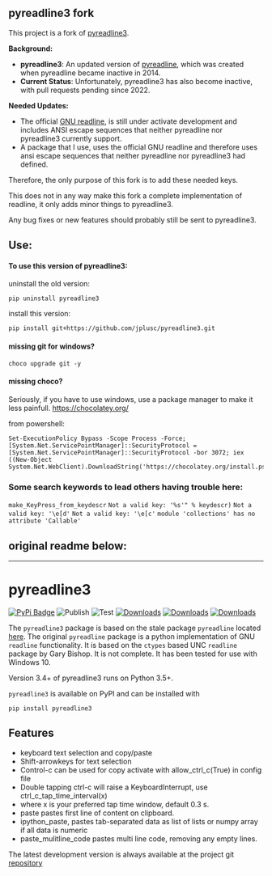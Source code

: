## pyreadline3 fork

This project is a fork of [pyreadline3](https://github.com/pyreadline3/pyreadline3).

**Background:**
- **pyreadline3**: An updated version of [pyreadline](https://github.com/pyreadline/pyreadline), which was created when pyreadline became inactive in 2014.
- **Current Status**: Unfortunately, pyreadline3 has also become inactive, with pull requests pending since 2022.

**Needed Updates:**
- The official [GNU readline](https://tiswww.case.edu/php/chet/readline/rltop.html), is still under activate development and includes ANSI escape sequences that neither pyreadline nor pyreadline3 currently support.
- A package that I use, uses the official GNU readline and therefore uses ansi escape sequences that neither pyreadline nor pyreadline3 had defined.

Therefore, the only purpose of this fork is to add these needed keys.

This does not in any way make this fork a complete implementation of readline, it only adds minor things to pyreadline3.

Any bug fixes or new features should probably still be sent to pyreadline3.


## Use:


#### To use this version of pyreadline3:

uninstall the old version:
```shell
pip uninstall pyreadline3
```

install this version:
```shell
pip install git+https://github.com/jplusc/pyreadline3.git
```


#### missing git for windows?
```shell
choco upgrade git -y
```

#### missing choco?
Seriously, if you have to use windows, use a package manager to make it less painfull. https://chocolatey.org/

from powershell:
```shell
Set-ExecutionPolicy Bypass -Scope Process -Force; [System.Net.ServicePointManager]::SecurityProtocol = [System.Net.ServicePointManager]::SecurityProtocol -bor 3072; iex ((New-Object System.Net.WebClient).DownloadString('https://chocolatey.org/install.ps1'))
```



### Some search keywords to lead others having trouble here:

`make_KeyPress_from_keydescr`
`Not a valid key: '%s'" % keydescr)`
`Not a valid key: '\e[d'`
`Not a valid key: '\e[c'`
`module 'collections' has no attribute 'Callable'`








## original readme below:
---

# pyreadline3

[![PyPi Badge](https://img.shields.io/pypi/v/pyreadline3)](https://pypi.org/project/pyreadline3/) 
![Publish](https://github.com/pyreadline3/pyreadline3/workflows/Publish/badge.svg)
![Test](https://github.com/pyreadline3/pyreadline3/workflows/Test/badge.svg)
[![Downloads](https://static.pepy.tech/personalized-badge/pyreadline3?period=week&units=international_system&left_color=black&right_color=orange&left_text=Last%20Week)](https://pepy.tech/project/pyreadline3)
[![Downloads](https://static.pepy.tech/personalized-badge/pyreadline3?period=month&units=international_system&left_color=black&right_color=orange&left_text=Month)](https://pepy.tech/project/pyreadline3)
[![Downloads](https://static.pepy.tech/personalized-badge/pyreadline3?period=total&units=international_system&left_color=black&right_color=orange&left_text=Total)](https://pepy.tech/project/pyreadline3)

The `pyreadline3` package is based on the stale package `pyreadline` located
[here](https://github.com/pyreadline/pyreadline).
The original `pyreadline` package is a python implementation of GNU `readline`
functionality.
It is based on the `ctypes` based UNC `readline` package by Gary Bishop.
It is not complete.
It has been tested for use with Windows 10.

Version 3.4+ of pyreadline3 runs on Python 3.5+.

`pyreadline3` is available on PyPI and can be installed with
```shell
pip install pyreadline3
```

## Features

- keyboard text selection and copy/paste
- Shift-arrowkeys for text selection
- Control-c can be used for copy activate with allow_ctrl_c(True) in config file
- Double tapping ctrl-c will raise a KeyboardInterrupt, use ctrl_c_tap_time_interval(x)
- where x is your preferred tap time window, default 0.3 s.
- paste pastes first line of content on clipboard.
- ipython_paste, pastes tab-separated data as list of lists or numpy array if all data is numeric
- paste_mulitline_code pastes multi line code, removing any empty lines.

The latest development version is always available at the project git
[repository](https://github.com/pyreadline3/pyreadline3)
